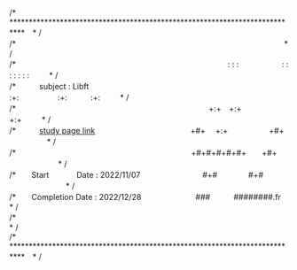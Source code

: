 /* ***************************************************************************　* /  
/*　　　　　　　　　　　　　　　　　　　　　　　　　　　　　　　　　            　 * /  
/*　　　　　　　　　　　　　　　　　　　　　　　　　　　 : : :  　　 　　　: : : : : : :  　　    * /  
/*　　　subject : Libft　　　　　　　　　　　 　　　　　:+:　　　　　:+:　　　:+: 　        　* /  
/* 　　　　　　　　　　　　　　　　　　　　　　　 　 +:+　+:+　　　　　　  　    +:+  　　           * /  
/*　　　[study page link] 　　　　　　　　　　　　+#+　 +:+　　　　　     +#+ 　    　　            　 * /  
/* 　　　　　　　　　　　　　　　　　　　　　　 +#+#+#+#+#+　　+#+           　      　　　　　* /  
/*　　Start 　　　  Date : 2022/11/07　　　　　　　　#+#　　　　#+#          　　 　　　　　* /  
/*　　Completion Date : 2022/12/28　　　　　　　###　　　########.fr　 　　　* /  
/*　　　　　　　　　　　　　　　　　　　　　　　　　　　　　　　　　　　　　　　　 　* /  
/* ***************************************************************************　* /


[study page link ]: https://flower-donut-4f5.notion.site/libft-1812c1f3e58d4411a3ec7c5542635609
